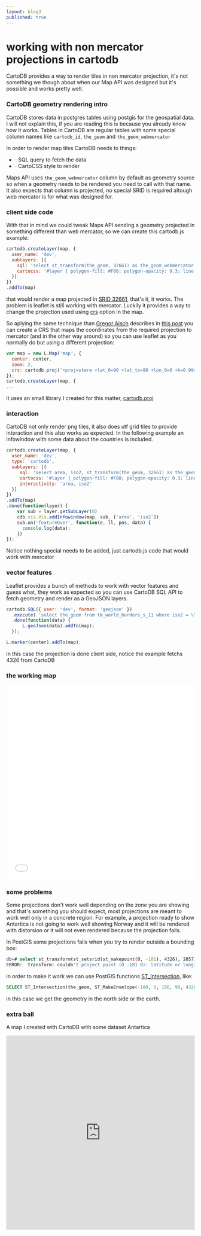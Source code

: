 ```yaml
---
layout: blog3
published: true
---
```


# working with non mercator projections in cartodb

CartoDB provides a way to render tiles in non mercator projection, it's not something we though
about when our Map API was designed but it's possible and works pretty well.

### CartoDB geometry rendering intro

CartoDB stores data in postgres tables using postgis for the geospatial data. I will not explain
this, if you are reading this is because you already know how it works. Tables in CartoDB are
regular tables with some special column names like ``cartodb_id``, ``the_geom`` and
``the_geom_webmercator``

In order to render map tiles CartoDB needs to things:

- · SQL query to fetch the data
- · CartoCSS style to render

Maps API uses ``the_geom_webmercator`` column by default as geometry source so when a geometry
needs to be rendered you need to call with that name. It also expects that column is projected, no
special SRID is required altough web mercator is for what was designed for.

### client side code

With that in mind we could tweak Maps API sending a geometry projected in something different than
web mercator, so we can create this cartodb.js example:

```javascript
cartodb.createLayer(map, {
  user_name: 'dev',
  sublayers: [{
    sql: 'select st_transform(the_geom, 32661) as the_geom_webmercator from tm_world_borders_s_11'
    cartocss: '#layer { polygon-fill: #F00; polygon-opacity: 0.3; line-color: #F00; }',
  }]
})
.addTo(map)
```

that would render a map projected in [SRID 32661](http://epsg.io/32661), that's it, it works. The problem is leaflet is
still working with mercator. Luckily it provides a way to change the projection used using
[crs](http://leafletjs.com/reference.html#map-crs)
option in the map.

So aplying the same technique than [Gregor Aisch](https://twitter.com/driven_by_data) describes in [this
post](http://vis4.net/blog/posts/no-more-mercator-tiles/) you can create a CRS that maps the
coordinates from the required projection to mercator (and in the other way around) so you can use
leaflet as you normally do but using a different projection:

```javascript
var map = new L.Map('map', {
  center: center,
  zoom: 2,
  crs: cartodb.proj('+proj=stere +lat_0=90 +lat_ts=90 +lon_0=0 +k=0.994 +x_0=2000000 +y_0=2000000 +datum=WGS84 +units=m +no_defs', '32661')
});
cartodb.createLayer(map, {
...
```

it uses an small library I created for this matter,
[cartodb.proj](https://github.com/cartodb/cartodb.proj)

### interaction

CartoDB not only render png tiles, it also does utf grid tiles to provide interaction and this also works as expected. In the following example an infowindow with some data about the countries is included.

```javascript
cartodb.createLayer(map, {
  user_name: 'dev',
  type: 'cartodb',
  sublayers: [{
     sql: 'select area, iso2, st_transform(the_geom, 32661) as the_geom_webmercator from tm_world_borders_s_11 where st_y(st_centroid(the_geom)) > 0',
     cartocss: '#layer { polygon-fill: #F00; polygon-opacity: 0.3; line-color: #F00; }',
     interactivity: 'area, iso2'
  }]
})
.addTo(map)
.done(function(layer) {
    var sub = layer.getSubLayer(0)
    cdb.vis.Vis.addInfowindow(map, sub, ['area', 'iso2'])
    sub.on('featureOver', function(e, ll, pos, data) {
      console.log(data);
    })
});
```

Notice nothing special needs to be added, just cartodb.js code that would work with mercator


### vector features

Leaflet provides a bunch of methods to work with vector features and guess what, they work as expected so you can use CartoDB SQL API to fetch geometry and render as a GeoJSON layers.

```javascript
cartodb.SQL({ user: 'dev', format: 'geojson' })
  .execute( 'select the_geom from tm_world_borders_s_11 where iso2 = \\'ES\\'')
  .done(function(data) {
      L.geoJson(data).addTo(map);
  });

L.marker(center).addTo(map);
```

in this case the projection is done client side, notice the example fetchs 4326 from CartoDB


### the working map

<iframe width='100%' height='520' frameborder='0' src='/proj/index.html' allowfullscreen webkitallowfullscreen mozallowfullscreen oallowfullscreen msallowfullscreen></iframe>

### some problems

Some projections don't work well depending on the zone you are showing and that's something you
should expect, most projections are meant to work well only in a concrete region. For example, a
projection ready to show Antartica is not going to work well showing Norway and it will be rendered
with distorsion or it will not even rendered because the projection fails.

In PostGIS some projections fails when you try to render outside a bounding box:

```bash
db=# select st_transform(st_setsrid(st_makepoint(0, -181), 4326), 2857);
ERROR:  transform: couldn't project point (0 -181 0): latitude or longitude exceeded limits (-14)
```

in order to make it work we can use PostGIS functions
[ST_Intersection](http://postgis.net/docs/RT_ST_Intersection.html), like:

```sql
SELECT ST_Intersection(the_geom, ST_MakeEnvelope(-180, 0, 180, 90, 4326))
```

in this case we get the geometry in the north side or the earth.

### extra ball

A map I created with CartoDB with some dataset Antartica

<iframe width='100%' height='520' frameborder='0' src='http://team.cartodb.com/u/javi/viz/caeb3646-a307-11e4-92b6-0e853d047bba/embed_map' allowfullscreen webkitallowfullscreen mozallowfullscreen oallowfullscreen msallowfullscreen></iframe>









